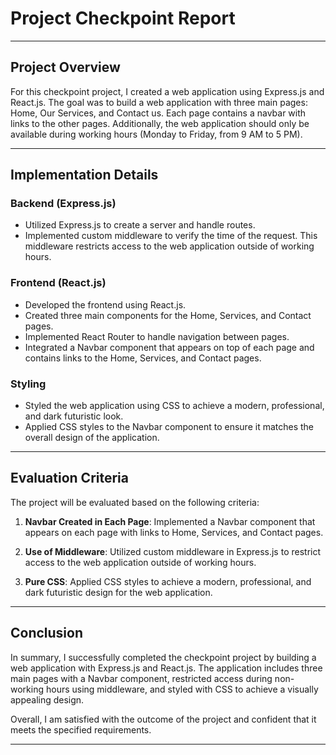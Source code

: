 # Project Checkpoint Report

---

## Project Overview

For this checkpoint project, I created a web application using Express.js and React.js. The goal was to build a web application with three main pages: Home, Our Services, and Contact us. Each page contains a navbar with links to the other pages. Additionally, the web application should only be available during working hours (Monday to Friday, from 9 AM to 5 PM).

---

## Implementation Details

### Backend (Express.js)

- Utilized Express.js to create a server and handle routes.
- Implemented custom middleware to verify the time of the request. This middleware restricts access to the web application outside of working hours.

### Frontend (React.js)

- Developed the frontend using React.js.
- Created three main components for the Home, Services, and Contact pages.
- Implemented React Router to handle navigation between pages.
- Integrated a Navbar component that appears on top of each page and contains links to the Home, Services, and Contact pages.

### Styling

- Styled the web application using CSS to achieve a modern, professional, and dark futuristic look.
- Applied CSS styles to the Navbar component to ensure it matches the overall design of the application.

---

## Evaluation Criteria

The project will be evaluated based on the following criteria:

1. **Navbar Created in Each Page**: Implemented a Navbar component that appears on each page with links to Home, Services, and Contact pages.
  
2. **Use of Middleware**: Utilized custom middleware in Express.js to restrict access to the web application outside of working hours.

3. **Pure CSS**: Applied CSS styles to achieve a modern, professional, and dark futuristic design for the web application.

---

## Conclusion

In summary, I successfully completed the checkpoint project by building a web application with Express.js and React.js. The application includes three main pages with a Navbar component, restricted access during non-working hours using middleware, and styled with CSS to achieve a visually appealing design.

Overall, I am satisfied with the outcome of the project and confident that it meets the specified requirements.

---
